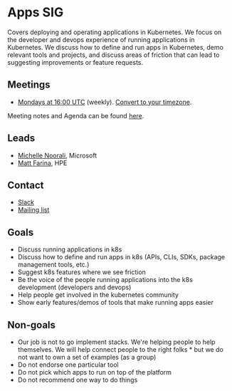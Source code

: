 <!---
This is an autogenerated file!

Please do not edit this file directly, but instead make changes to the
sigs.yaml file in the project root.

To understand how this file is generated, see generator/README.md.
-->
# Apps SIG

Covers deploying and operating applications in Kubernetes. We focus on the developer and devops experience of running applications in Kubernetes. We discuss how to define and run apps in Kubernetes, demo relevant tools and projects, and discuss areas of friction that can lead to suggesting improvements or feature requests.

## Meetings
* [Mondays at 16:00 UTC](https://zoom.us/j/4526666954) (weekly). [Convert to your timezone](http://www.thetimezoneconverter.com/?t=16:00&tz=UTC).

Meeting notes and Agenda can be found [here](https://docs.google.com/document/d/1LZLBGW2wRDwAfdBNHJjFfk9CFoyZPcIYGWU7R1PQ3ng/edit#).

## Leads
* [Michelle Noorali](https://github.com/michelleN), Microsoft
* [Matt Farina](https://github.com/mattfarina), HPE

## Contact
* [Slack](https://kubernetes.slack.com/messages/sig-apps)
* [Mailing list](https://groups.google.com/forum/#!forum/kubernetes-sig-apps)

<!-- BEGIN CUSTOM CONTENT -->
## Goals
* Discuss running applications in k8s
* Discuss how to define and run apps in k8s (APIs, CLIs, SDKs, package management tools, etc.)
* Suggest k8s features where we see friction
* Be the voice of the people running applications into the k8s development (developers and devops)
* Help people get involved in the kubernetes community
* Show early features/demos of tools that make running apps easier

## Non-goals
* Our job is not to go implement stacks. We're helping people to help themselves. We will help connect people to the right folks * but we do not want to own a set of examples (as a group)
* Do not endorse one particular tool
* Do not pick which apps to run on top of the platform
* Do not recommend one way to do things
<!-- END CUSTOM CONTENT -->
